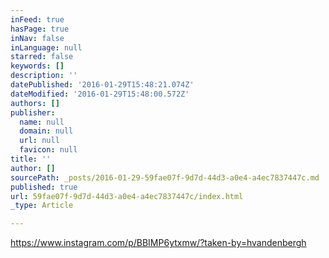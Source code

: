 ```yaml
---
inFeed: true
hasPage: true
inNav: false
inLanguage: null
starred: false
keywords: []
description: ''
datePublished: '2016-01-29T15:48:21.074Z'
dateModified: '2016-01-29T15:48:00.572Z'
authors: []
publisher:
  name: null
  domain: null
  url: null
  favicon: null
title: ''
author: []
sourcePath: _posts/2016-01-29-59fae07f-9d7d-44d3-a0e4-a4ec7837447c.md
published: true
url: 59fae07f-9d7d-44d3-a0e4-a4ec7837447c/index.html
_type: Article

---
```

https://www.instagram.com/p/BBIMP6ytxmw/?taken-by=hvandenbergh